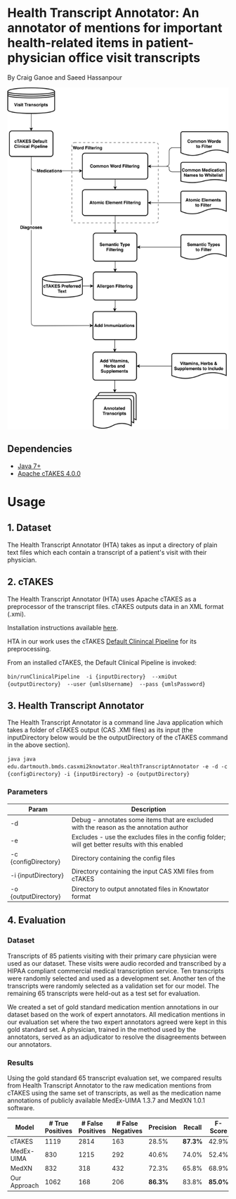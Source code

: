 # Health Transcript Annotator: An annotator of mentions for important health-related items in patient-physician office visit transcripts

By Craig Ganoe and Saeed Hassanpour


![Medication Approach](./figures/MedicationApproach.png)

## Dependencies
* [Java 7+](https://www.tensorflow.org/)
* [Apache cTAKES 4.0.0](https://ctakes.apache.org/)

# Usage

## 1. Dataset
The Health Transcript Annotator (HTA) takes as input a directory of plain text files which each contain a transcript of a patient's visit with their physician.


## 2. cTAKES
The Health Transcript Annotator (HTA) uses Apache cTAKES as a preprocessor of the transcript files. cTAKES outputs data in an XML format (.xmi). 

Installation instructions available [here](https://cwiki.apache.org/confluence/display/CTAKES/cTAKES+4.0+User+Install+Guide).

HTA in our work uses the cTAKES [Default Clinincal Pipeline](https://cwiki.apache.org/confluence/display/CTAKES/Default+Clinical+Pipeline) for its preprocessing.

From an installed cTAKES, the Default Clinical Pipeline is invoked:

`bin/runClinicalPipeline  -i {inputDirectory}  --xmiOut {outputDirectory}  --user {umlsUsername}  --pass {umlsPassword}`

## 3. Health Transcript Annotator
The Health Transcript Annotator is a command line Java application which takes a folder of cTAKES output (CAS .XMI files) as its input (the inputDirectory below would be the outputDirectory of the cTAKES command in the above section).

`java java edu.dartmouth.bmds.casxmi2knowtator.HealthTranscriptAnnotator -e -d -c {configDirectory} -i {inputDirectory} -o {outputDirectory}`

### Parameters
| Param | Description |
| --- | ----------- |
| -d | Debug - annotates some items that are excluded with the reason as the annotation author |
| -e | Excludes - use the excludes files in the config folder; will get better results with this enabled |
| -c {configDirectory} | Directory containing the config files |
| -i {inputDirectory} | Directory containing the input CAS XMI files from cTAKES |
| -o {outputDirectory} | Directory to output annotated files in Knowtator format |

## 4. Evaluation
### Dataset 
Transcripts of 85 patients visiting with their primary care physician were used as our dataset. These visits were audio recorded and transcribed by a HIPAA compliant commercial medical transcription service. Ten transcripts were randomly selected and used as a development set. Another ten of the  transcripts were randomly selected as a validation set for our model. The remaining 65 transcripts were held-out as a test set for evaluation.

We created a set of gold standard medication mention annotations in our dataset based on the work of expert annotators. All medication mentions in our evaluation set where the two expert annotators agreed were kept in this gold standard set. A physician, trained in the method used by the annotators, served as an adjudicator to resolve the disagreements between our annotators.

### Results

Using the gold standard 65 transcript evaluation set, we compared results from Health Transcript Annotator to the raw medication mentions from cTAKES using the same set of transcripts, as well as the medication name annotations of publicly available MedEx-UIMA 1.3.7 and MedXN 1.0.1 software.

|     Model           |     # True Positives    |     # False Positives    |     # False Negatives    |     Precision    |     Recall    |     F-Score    |
|---------------------|-------------------------|--------------------------|--------------------------|------------------|---------------|----------------|
|     cTAKES          |     1119                |     2814                 |     163                  |     28.5%        |   __87.3%__   |     42.9%      |
|     MedEx-UIMA      |     830                 |     1215                 |     292                  |     40.6%        |     74.0%     |     52.4%      |
|     MedXN           |     832                 |     318                  |     432                  |     72.3%        |     65.8%     |     68.9%      |
|     Our Approach    |     1062                |     168                  |     206                  |   __86.3%__      |     83.8%     |   __85.0%__    |
